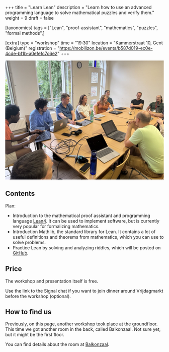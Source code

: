 +++
title = "Learn Lean"
description = "Learn how to use an advanced programming language to solve mathematical puzzles and verify them."
weight = 9
draft = false

[taxonomies]
tags = ["Lean", "proof-assistant", "mathematics", "puzzles", "formal methods",]

[extra]
type = "workshop"
time = "19:30"
location = "Kammerstraat 10, Gent (Belgium)"
registration = "https://mobilizon.be/events/b587d019-ec0e-4cde-bf1b-a0efefc7c6e2"
+++

![lean](/events/lean_intro.jpg)


## Contents

Plan:

- Introduction to the mathematical proof assistant and programming language [Lean4](https://leanprover-community.github.io/learn.html). It can be used to implement software, but is currently very popular for formalizing mathematics.
- Introduction Mathlib, the standard library for Lean. It contains a lot of useful definitions and theorems from mathematics, which you can use to solve problems.
- Practice Lean by solving and analyzing riddles, which will be posted on [GitHub](https://github.com/wvhulle/riddle-proofs).



## Price

The workshop and presentation itself is free.

Use the link to the Signal chat if you want to join dinner around Vrijdagmarkt before the workshop (optional).

## How to find us

Previously, on this page, another workshop took place at the groundfloor. This time we got another room in the back, called Balkonzaal. Not sure yet, but it might be the first floor.

You can find details about the room at [Balkonzaal](https://zalenzoeker.stad.gent/zalen/fbb665eb-8877-443b-ad2d-e52674635498).
